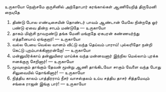 
உருகாயோ நெஞ்சமே
குருசினில் அந்தோபார்
கரங்கால்கள் ஆணியேறித்
திருமேனி நையுதே
1. திண்டு போல எண்டிசையின்
தொண்டர் பாவம் ஆண்டான் மேலே
நின்றதே ஓர் பண்டு ஏவை
தின்ற சாபம் மண்டுதே — உருகாயோ
2. தாகம் மிஞ்சி நாவறண்டு
தங்க மேனி மங்குதே
ஏகபரன் கண்ணயர்ந்து
எத்தனையாய் ஏங்குறார்! — உருகாயோ
3. வல்ல பேயை வெல்ல வானம்
விட்டு வந்த தெய்வம் பாராய்!
புல்லரிதோ நன்றி கெட்டு
புறம்பாக்கினாரன்றோ! — உருகாயோ
4. மன்னுயிர்க்காய் தன்னுயிரை
மாய்க்க வந்த மன்னவனார்
இந்நில மெல்லாம் புரக்க
ஈனக்குரு சேறினார்! — உருகாயோ
5. மூவுலகும் தாங்கும் தேவன்
மூன்று ஆணி தாங்கிடவோ
சாகும் வேளை வந்த போது
சிலுவையில் தொங்கினார்! — உருகாயோ
6. நித்திய காலம் பாத்திரராய்
நீசர் வாசஸ்தலம் உய்ய
சத்திய தாசர் சித்தமேவும்
சங்கை ராஜன் இங்கு பார்! — உருகாயோ

